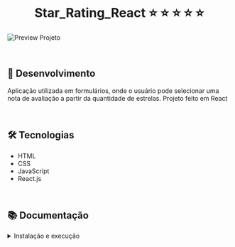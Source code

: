 <h1 align="center">Star_Rating_React ⭐ ⭐ ⭐ ⭐ ⭐</h1>

![Preview Projeto](./src/starRating.gif)

<!-- ## Acesse o projeto clicando <a href="https://lauropera.github.io/dont-trumps/">AQUI</a>-->

<br />

## 📡 Desenvolvimento

Aplicação utilizada em formulários, onde o usuário pode selecionar uma nota de avaliação a partir da quantidade de estrelas. Projeto feito em React

<br />

## 🛠️ Tecnologias

* HTML
* CSS
* JavaScript
* React.js

<br />

## 📚 Documentação

  <details>
    <summary>Instalação e execução</summary>
    <br />

- Faça o fork do repositório:
  Tutorial [AQUI](https://github.com/UNIVALI-LITE/Portugol-Studio/wiki/Fazendo-um-Fork-do-reposit%C3%B3rio)
- Abra seu terminal e navegue até a pasta onde preferir alocar o projeto.

- Clone o repositório:

  ```sh
    git clone git@github.com:"SeuNomeNoGitHub"/star_rating_react.git
  ```

- Após ter o repositório clonado em sua maquina, execute este comando para acessar a parta do projeto:

  ```sh
    cd star_rating_react
  ```

- Dentro da pasta do projeto, execute o comando abaixo para instalar as dependências do projeto:

  Caso utilize o npm:

  ```sh
    npm install
  ```

  Caso utilize o yarn:

  ```sh
    yarn install
  ```

- Dentro da pasta do projeto, execute o comando abaixo para iniciar o servidor do projeto:

      Caso utilize o npm:

      ```sh
        npm start
      ```

      Caso utilize o yarn:

      ```sh
        yarn start
      ```

  O aplicativo sera executado em modo de desenvolvimento.
  Abrindo na porta padrão que o React usa: <http://localhost:3000/> em seu navegador.

    </details>
  <br />

<!-- # :iphone: Mobile

![Mobile Screenshot](./imgs/Mobile-Preview.png)

<br /> -->

<!-- # :camera: Screenshots

![PC Screenshot](./src/image.png)

<br /> -->


